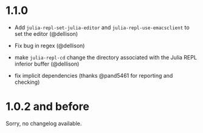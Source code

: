 # 1.1.0

- Add `julia-repl-set-julia-editor` and `julia-repl-use-emacsclient` to set the editor (@dellison)

- Fix bug in regex (@dellison)

- make `julia-repl-cd` change the directory associated with the Julia REPL inferior buffer (@dellison)

- fix implicit dependencies (thanks @pand5461 for reporting and checking)

# 1.0.2 and before

Sorry, no changelog available.
